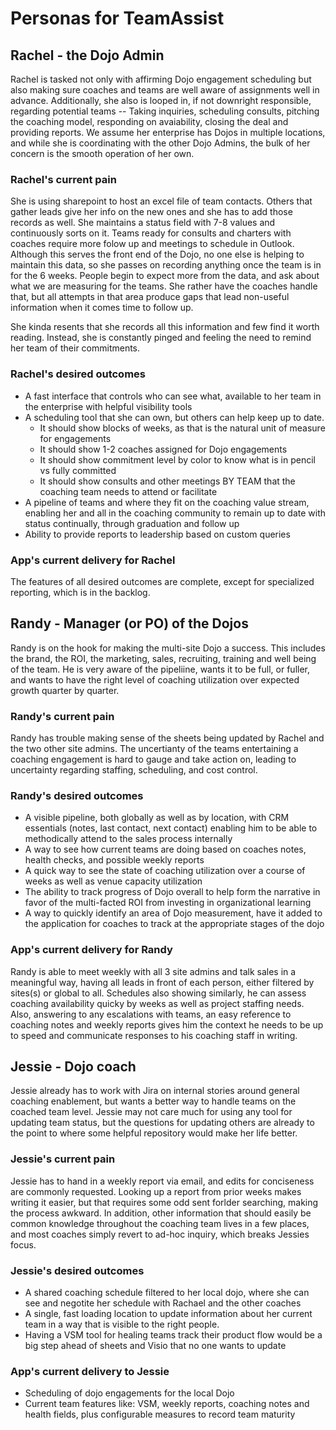 # Personas for TeamAssist

## Rachel - the Dojo Admin
Rachel is tasked not only with affirming Dojo engagement scheduling but also making sure coaches and teams are well aware of assignments well in advance. Additionally, she also is looped in, if not downright responsible, regarding potential teams -- Taking inquiries, scheduling consults, pitching the coaching model, responding on avaiability, closing the deal and providing reports. We assume her enterprise has Dojos in multiple locations, and while she is coordinating with the other Dojo Admins, the bulk of her concern is the smooth operation of her own.

### Rachel's current pain
She is using sharepoint to host an excel file of team contacts. Others that gather leads give her info on the new ones and she has to add those records as well. She maintains a status field with 7-8 values and continuously sorts on it. Teams ready for consults and charters with coaches require more folow up and meetings to schedule in Outlook. Although this serves the front end of the Dojo, no one else is helping to maintain this data, so she passes on recording anything once the team is in for the 6 weeks. People begin to expect more from the data, and ask about what we are measuring for the teams. She rather have the coaches handle that, but all attempts in that area produce gaps that lead non-useful information when it comes time to follow up.

She kinda resents that she records all this information and few find it worth reading. Instead, she is constantly pinged and feeling the need to remind her team of their commitments.

### Rachel's desired outcomes
- A fast interface that controls who can see what, available to her team in the enterprise with helpful visibility tools
- A scheduling tool that she can own, but others can help keep up to date.
	- It should show blocks of weeks, as that is the natural unit of measure for engagements
	- It should show 1-2 coaches assigned for Dojo engagements
	- It should show commitment level by color to know what is in pencil vs fully committed
	- It should show consults and other meetings BY TEAM that the coaching team needs to attend or facilitate
- A pipeline of teams and where they fit on the coaching value stream, enabling her and all in the coaching community to remain up to date with status continually, through graduation and follow up
- Ability to provide reports to leadership based on custom queries

### App's current delivery for Rachel
The features of all desired outcomes are complete, except for specialized reporting, which is in the backlog.

## Randy - Manager (or PO) of the Dojos
Randy is on the hook for making the multi-site Dojo a success. This includes the brand, the ROI, the marketing, sales, recruiting, training and well being of the team. He is very aware of the pipeliine, wants it to be full, or fuller, and wants to have the right level of coaching utilization over expected growth quarter by quarter.

### Randy's current pain
Randy has trouble making sense of the sheets being updated by Rachel and the two other site admins. The uncertianty of the teams entertaining a coaching engagement is hard to gauge and take action on, leading to uncertainty regarding staffing, scheduling, and cost control. 

### Randy's desired outcomes
- A visible pipeline, both globally as well as by location, with CRM essentials (notes, last contact, next contact) enabling him to be able to methodically attend to the sales process internally
- A way to see how current teams are doing based on coaches notes, health checks, and possible weekly reports
- A quick way to see the state of coaching utilization over a course of weeks as well as venue capacity utilization
- The ability to track progress of Dojo overall to help form the narrative in favor of the multi-facted ROI from investing in organizational learning
- A way to quickly identify an area of Dojo measurement, have it added to the application for coaches to track at the appropriate stages of the dojo

### App's current delivery for Randy
Randy is able to meet weekly with all 3 site admins and talk sales in a meaningful way, having all leads in front of each person, either filtered by sites(s) or global to all. Schedules also showing similarly, he can assess coaching availability quicky by weeks as well as project staffing needs. 
Also, answering to any escalations with teams, an easy reference to coaching notes and weekly reports gives him the context he needs to be up to speed and communicate responses to his coaching staff in writing.

## Jessie - Dojo coach
Jessie already has to work with Jira on internal stories around general coaching enablement, but wants a better way to handle teams on the coached team level. Jessie may not care much for using any tool for updating team status, but the questions for updating others are already to the point to where some helpful repository would make her life better. 

### Jessie's current pain
Jessie has to hand in a weekly report via email, and edits for conciseness are commonly requested. Looking up a report from prior weeks makes writing it easier, but that requires some odd sent forlder searching, making the process awkward. In addition, other information that should easily be common knowledge throughout the coaching team lives in a few places, and most coaches simply revert to ad-hoc inquiry, which breaks Jessies focus.

### Jessie's desired outcomes
- A shared coaching schedule filtered to her local dojo, where she can see and negotite her schedule with Rachael and the other coaches
- A single, fast loading location to update information about her current team in a way that is visible to the right people.
- Having a VSM tool for healing teams track their product flow would be a big step ahead of sheets and Visio that no one wants to update

### App's current delivery to Jessie
- Scheduling of dojo engagements for the local Dojo 
- Current team features like: VSM, weekly reports, coaching notes and health fields, plus configurable measures to record team maturity




